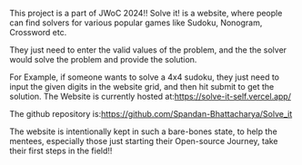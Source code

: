 This project is a part of JWoC 2024!!
Solve it! is a website, where people can find solvers for various popular games like Sudoku, Nonogram, Crossword etc.

They just need to enter the valid values of the problem, and the the solver would solve the problem and provide the solution.

For Example, if someone wants to solve  a 4x4 sudoku, they just need to input the given digits in the website grid, and then hit submit to get the solution.
The Website is currently hosted at:https://solve-it-self.vercel.app/

The github repository is:https://github.com/Spandan-Bhattacharya/Solve_it

The website is intentionally kept in such a bare-bones state, to help the mentees, especially those just starting their Open-source Journey, take their first steps in the field!!
